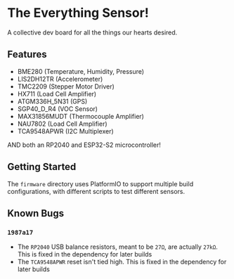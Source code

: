 # The Everything Sensor!

A collective dev board for all the things our hearts desired.

## Features

 - BME280 (Temperature, Humidity, Pressure)
 - LIS2DH12TR (Accelerometer)
 - TMC2209 (Stepper Motor Driver)
 - HX711 (Load Cell Amplifier)
 - ATGM336H_5N31 (GPS)
 - SGP40_D_R4 (VOC Sensor)
 - MAX31856MUDT (Thermocouple Amplifier)
 - NAU7802 (Load Cell Amplifier)
 - TCA9548APWR (I2C Multiplexer)

 AND both an RP2040 and ESP32-S2 microcontroller!

## Getting Started

The `firmware` directory uses PlatformIO to support multiple build configurations, with different scripts to test different sensors.


## Known Bugs

### `1987a17`

- The `RP2040` USB balance resistors, meant to be `27Ω`, are actually `27kΩ`. This is fixed in the dependency for later builds
- The `TCA9548APWR` reset isn't tied high. This is fixed in the dependency for later builds
